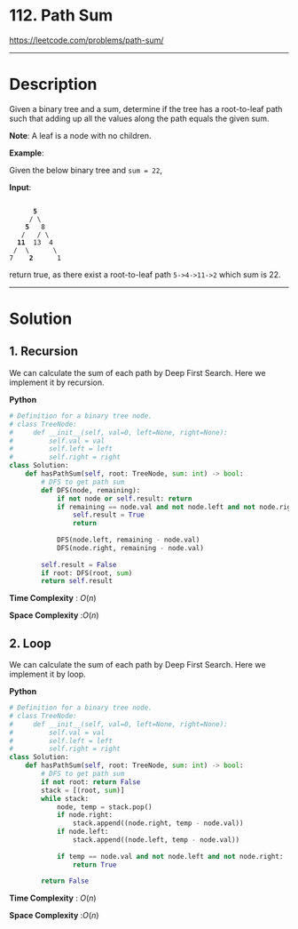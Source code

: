 # 112. Path Sum

https://leetcode.com/problems/path-sum/

---

# Description

Given a binary tree and a sum, determine if the tree has a root-to-leaf path such that adding up all the values along the path equals the given sum.

**Note**: A leaf is a node with no children.

**Example**:

Given the below binary tree and `sum = 22`,

**Input**:
<pre><code>
      <b>5</b>
     / \
    <b>5</b>   8
   /   / \
  <b>11</b>  13  4
 /  \      \
7    <b>2</b>      1
</code></pre>
return true, as there exist a root-to-leaf path `5->4->11->2` which sum is 22.

---

# Solution

## 1. Recursion

We can calculate the sum of each path by Deep First Search. Here we implement it by recursion.

**Python**
```python
# Definition for a binary tree node.
# class TreeNode:
#     def __init__(self, val=0, left=None, right=None):
#         self.val = val
#         self.left = left
#         self.right = right
class Solution:
    def hasPathSum(self, root: TreeNode, sum: int) -> bool:
        # DFS to get path sum
        def DFS(node, remaining):
            if not node or self.result: return
            if remaining == node.val and not node.left and not node.right:
                self.result = True
                return
            
            DFS(node.left, remaining - node.val)
            DFS(node.right, remaining - node.val)
            
        self.result = False
        if root: DFS(root, sum)
        return self.result
```

**Time Complexity** : $O(n)$

**Space Complexity** :$O(n)$

## 2. Loop

We can calculate the sum of each path by Deep First Search. Here we implement it by loop.

**Python**
```python
# Definition for a binary tree node.
# class TreeNode:
#     def __init__(self, val=0, left=None, right=None):
#         self.val = val
#         self.left = left
#         self.right = right
class Solution:
    def hasPathSum(self, root: TreeNode, sum: int) -> bool:
        # DFS to get path sum
        if not root: return False
        stack = [(root, sum)]
        while stack:
            node, temp = stack.pop()
            if node.right:
                stack.append((node.right, temp - node.val))
            if node.left:
                stack.append((node.left, temp - node.val))
                
            if temp == node.val and not node.left and not node.right:
                return True
            
        return False
```

**Time Complexity** : $O(n)$

**Space Complexity** :$O(n)$